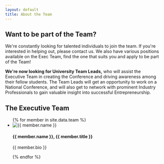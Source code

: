 ```yaml
---
layout: default
title: About the Team
---
```

## Want to be part of the Team?
We're constantly looking for talented individuals to join the team. If you're interested in helping out, please contact us. We also have various positions available on the Exec Team, find the one that suits you and apply to be part of the Team!

**We're now looking for University Team Leads,** who will assist the Executive Team in creating the Conference and driving awareness among their fellow students. The Team Leads will get an opportunity to work on a National Conference, and will also get to network with prominent Industry Professionals to gain valuable insight into successful Entrepreneurship.

## The Executive Team

<ul class="media-list">
	{% for member in site.data.team %}
	<li class="media">
		<img class="media-object pull-left" src="{{ member.photo }}" alt="{{ member.name }}">
		<div class="media-body">
			<h4 class="media-heading">{{ member.name }}, {{ member.title }}</h4>
			<p>{{ member.bio }}</p>
		</div>
	</li>
	{% endfor %}
</ul>
